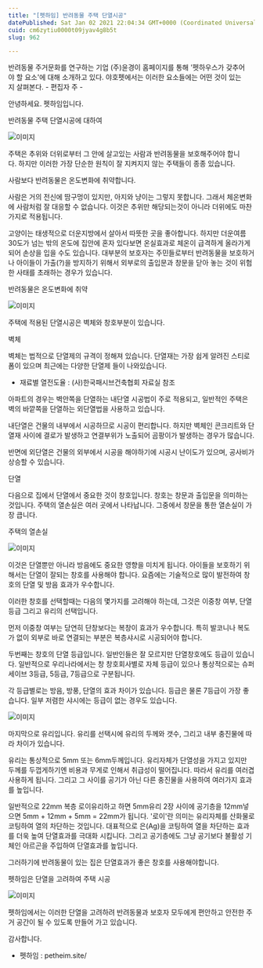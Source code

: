 ```yaml
---
title: "[펫하임] 반려동물 주택 단열시공"
datePublished: Sat Jan 02 2021 22:04:34 GMT+0000 (Coordinated Universal Time)
cuid: cm6zytiu0000t09jyav4g8b5t
slug: 962

---
```



반려동물 주거문화를 연구하는 기업 (주)윤경이 홈페이지를 통해 '펫하우스가 갖추어야 할 요소'에 대해 소개하고 있다. 야호펫에서는 이러한 요소들에는 어떤 것이 있는지 살펴본다. - 편집자 주 -

안녕하세요. 펫하임입니다.

반려동물 주택 단열시공에 대하여

![이미지](https://cdn.hashnode.com/res/hashnode/image/upload/v1739247094892/f668152c-f7ab-457a-96e9-43ec3c8f923d.jpeg)

주택은 추위와 더위로부터 그 안에 살고있는 사람과 반려동물을 보호해주어야 합니다. 하지만 이러한 가장 단순한 원칙이 잘 지켜지지 않는 주택들이 종종 있습니다.

사람보다 반려동물은 온도변화에 취약합니다.

사람은 거의 전신에 땀구멍이 있지만, 아지와 냥이는 그렇지 못합니다. 그래서 체온변화에 사람처럼 잘 대응할 수 없습니다. 이것은 추위만 해당되는것이 아니라 더위에도 마찬가지로 적용됩니다.

고양이는 태생적으로 더운지방에서 살아서 따뜻한 곳을 좋아합니다. 하지만 더운여름 30도가 넘는 밖의 온도에 집안에 혼자 있다보면 온실효과로 체온이 급격하게 올라가게되어 손상을 입을 수도 있습니다. 대부분의 보호자는 주민들로부터 반려동물을 보호하거나 아이들이 가출(?)을 방지하기 위해서 외부로의 출입문과 창문을 닫아 놓는 것이 위험한 사태를 초래하는 경우가 있습니다.

반려동물은 온도변화에 취약

![이미지](https://cdn.hashnode.com/res/hashnode/image/upload/v1739247097164/22975f3d-3c89-4d37-9b65-baef60662f1d.jpeg)

주택에 적용된 단열시공은 벽체와 창호부분이 있습니다.

벽체

벽체는 법적으로 단열제의 규격이 정해져 있습니다. 단열재는 가장 쉽게 알려진 스티로폼이 있으며 최근에는 다양한 단열제 들이 나와있습니다.

* 재료별 열전도율 : (사)한국패시브건축협회 자료실 참조

아파트의 경우는 벽안쪽을 단열하는 내단열 시공법이 주로 적용되고, 일반적인 주택은 벽의 바깥쪽을 단열하는 외단열법을 사용하고 있습니다.

내단열은 건물의 내부에서 시공하므로 시공이 편리합니다. 하지만 벽체인 콘크리트와 단열재 사이에 결로가 발생하고 연결부위가 노출되어 곰팡이가 발생하는 경우가 많습니다.

반면에 외단열은 건물의 외부에서 시공을 해야하기에 시공시 난이도가 있으며, 공사비가 상승할 수 있습니다.

단열

다음으로 집에서 단열에서 중요한 것이 창호입니다. 창호는 창문과 출입문을 의미하는 것입니다. 주택의 열손실은 여러 곳에서 나타납니다. 그중에서 창문을 통한 열손실이 가장 큽니다.

주택의 열손실

![이미지](https://cdn.hashnode.com/res/hashnode/image/upload/v1739247099045/17405097-e56a-42b7-98fa-7facea93c0a4.jpeg)

이것은 단열뿐만 아니라 방음에도 중요한 영향을 미치게 됩니다. 아이들을 보호하기 위해서는 단열이 잘되는 창호를 사용해야 합니다. 요즘에는 기술적으로 많이 발전하여 창호의 단열 및 방음 효과가 우수합니다.

이러한 창호를 선택할때는 다음의 몇가지를 고려해야 하는데, 그것은 이중창 여부, 단열 등급 그리고 유리의 선택입니다.

먼저 이중창 여부는 당연히 단창보다는 복창이 효과가 우수합니다. 특히 발코니나 복도가 없이 외부로 바로 연결되는 부분은 복층샤시로 시공되어야 합니다.

두번째는 창호의 단열 등급입니다. 일반인들은 잘 모르지만 단열창호에도 등급이 있습니다. 일반적으로 우리나라에서는 창 창호회사별로 자체 등급이 있으나 통상적으로는 슈퍼세이브 3등급, 5등급, 7등급으로 구분됩니다.

각 등급별로는 방음, 방풍, 단열의 효과 차이가 있습니다. 등급은 물론 7등급이 가장 좋습니다. 일부 저렴한 샤시에는 등급이 없는 경우도 있습니다.

![이미지](https://cdn.hashnode.com/res/hashnode/image/upload/v1739247100585/c32cf414-607c-415e-b7c8-066a6d757ecb.jpeg)

마지막으로 유리입니다. 유리를 선택시에 유리의 두께와 갯수, 그리고 내부 충진물에 따라 차이가 있습니다.

유리는 통상적으로 5mm 또는 6mm두께입니다. 유리자체가 단열성을 가지고 있지만 두께를 두껍게하기엔 비용과 무게로 인해서 취급성이 떨어집니다. 따라서 유리를 여러겹 사용하게 됩니다. 그리고 그 사이를 공기가 아닌 다른 충진물을 사용하여 여러가지 효과를 높입니다.

일반적으로 22mm 복층 로이유리하고 하면 5mm유리 2장 사이에 공기층을 12mm넣으면 5mm + 12mm + 5mm = 22mm가 됩니다. '로이'란 의미는 유리자체를 산화물로 코팅하여 열의 차단하는 것입니다. 대표적으로 은(Ag)을 코팅하여 열을 차단하는 효과를 더욱 높여 단열효과를 극대화 시킵니다. 그리고 공기층에도 그냥 공기보다 불활성 기체인 아르곤을 주입하여 단열효과를 높입니다.

그러하기에 반려동물이 있는 집은 단열효과가 좋은 창호를 사용해야합니다.

펫하임은 단열을 고려하여 주택 시공

![이미지](https://cdn.hashnode.com/res/hashnode/image/upload/v1739247103103/68967fdf-7bc8-4b03-9ede-6008219df4ce.png)

펫하임에서는 이러한 단열을 고려하려 반려동물과 보호자 모두에게 편안하고 안전한 주거 공간이 될 수 있도록 만들어 가고 있습니다.

감사합니다.

- 펫하임 : petheim.site/